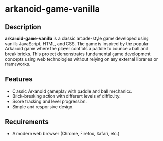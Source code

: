 # arkanoid-game-vanilla

## Description
**arkanoid-game-vanilla** is a classic arcade-style game developed using vanilla JavaScript, HTML, and CSS. The game is inspired by the popular Arkanoid game where the player controls a paddle to bounce a ball and break bricks. This project demonstrates fundamental game development concepts using web technologies without relying on any external libraries or frameworks.

## Features
- Classic Arkanoid gameplay with paddle and ball mechanics.
- Brick-breaking action with different levels of difficulty.
- Score tracking and level progression.
- Simple and responsive design.

## Requirements
- A modern web browser (Chrome, Firefox, Safari, etc.)
